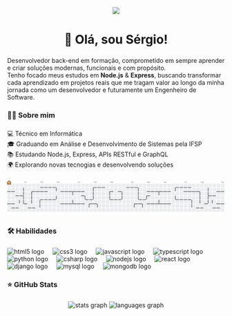 <div align="center">
  <img height="150" src="https://media.giphy.com/media/M9gbBd9nbDrOTu1Mqx/giphy.gif"  />
</div>

###

<h1 align="center">👋 Olá, sou Sérgio!</h1>

###

<p align="left">Desenvolvedor back-end em formação, comprometido em sempre aprender e criar soluções modernas, funcionais e com propósito.<br>Tenho focado meus estudos em <b>Node.js</b> & <b>Express</b>, buscando transformar cada aprendizado em projetos reais que me tragam valor ao longo da minha jornada como um desenvolvedor e futuramente um Engenheiro de Software.</p>

###

<h3 align="left">👩‍💻  Sobre mim</h3>

###

<p align="left">💻 Técnico em Informática<br>🎓 Graduando em Análise e Desenvolvimento de Sistemas pela IFSP<br>📚 Estudando Node.js, Express, APIs RESTful e GraphQL<br>🌍 Explorando novas tecnogias e desenvolvendo soluções</p>

###

<picture>
  <source media="(prefers-color-scheme: dark)" srcset="https://raw.githubusercontent.com/sergiowuu/sergiowuu/output/pacman-contribution-graph-dark.svg">
  <source media="(prefers-color-scheme: light)" srcset="https://raw.githubusercontent.com/sergiowuu/sergiowuu/output/pacman-contribution-graph.svg">
  <img alt="pacman contribution graph" src="https://raw.githubusercontent.com/sergiowuu/sergiowuu/output/pacman-contribution-graph.svg">
</picture>

###

<h3 align="left">🛠 Habilidades</h3>

###

<div align="left">
  <img src="https://cdn.jsdelivr.net/gh/devicons/devicon/icons/html5/html5-original.svg" height="40" alt="html5 logo"  />
  <img width="12" />
  <img src="https://cdn.jsdelivr.net/gh/devicons/devicon/icons/css3/css3-original.svg" height="40" alt="css3 logo"  />
  <img width="12" />
  <img src="https://cdn.jsdelivr.net/gh/devicons/devicon/icons/javascript/javascript-original.svg" height="40" alt="javascript logo"  />
  <img width="12" />
  <img src="https://cdn.jsdelivr.net/gh/devicons/devicon/icons/typescript/typescript-original.svg" height="40" alt="typescript logo"  />
  <img width="12" />
  <img src="https://cdn.jsdelivr.net/gh/devicons/devicon/icons/python/python-original.svg" height="40" alt="python logo"  />
  <img width="12" />
  <img src="https://cdn.jsdelivr.net/gh/devicons/devicon/icons/csharp/csharp-original.svg" height="40" alt="csharp logo"  />
  <img width="12" />
  <img src="https://cdn.jsdelivr.net/gh/devicons/devicon/icons/nodejs/nodejs-original.svg" height="40" alt="nodejs logo"  />
  <img width="12" />
  <img src="https://cdn.jsdelivr.net/gh/devicons/devicon/icons/react/react-original.svg" height="40" alt="react logo"  />
  <img width="12" />
  <img src="https://cdn.jsdelivr.net/gh/devicons/devicon/icons/django/django-plain.svg" height="40" alt="django logo"  />
  <img width="12" />
  <img src="https://cdn.jsdelivr.net/gh/devicons/devicon/icons/mysql/mysql-original.svg" height="40" alt="mysql logo"  />
  <img width="12" />
  <img src="https://cdn.jsdelivr.net/gh/devicons/devicon/icons/mongodb/mongodb-original.svg" height="40" alt="mongodb logo"  />
</div>

###

<h3 align="left">⭐ GitHub Stats</h3>

###

<div align="center">
  <img src="https://github-readme-stats.vercel.app/api?username=sergiowuu&hide_title=false&hide_rank=false&show_icons=true&include_all_commits=true&count_private=true&disable_animations=false&theme=dark&locale=en&hide_border=false&order=1" height="320" alt="stats graph"  />
  <img src="https://github-readme-stats.vercel.app/api/top-langs?username=sergiowuu&locale=en&hide_title=false&layout=compact&card_width=320&langs_count=8&theme=dark&hide_border=false&order=2" height="250" alt="languages graph"  />
</div>

###
